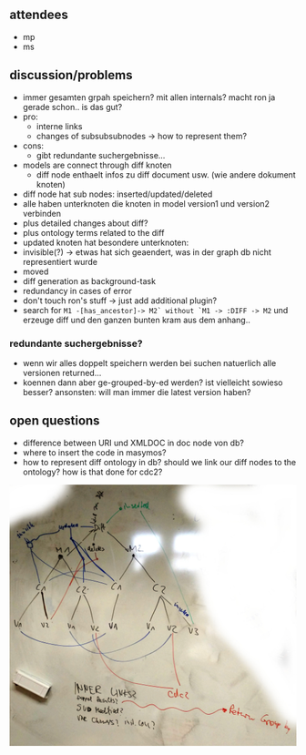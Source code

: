 attendees 
----------
* mp
* ms

discussion/problems 
--------------------

* immer gesamten grpah speichern? mit allen internals? macht ron ja gerade schon.. is das gut?
 * pro:
   * interne links
   * changes of subsubsubnodes -> how to represent them?
 * cons:
   * gibt redundante suchergebnisse...
* models are connect through diff knoten
  * diff node enthaelt infos zu diff document usw. (wie andere dokument knoten)
* diff node hat sub nodes: inserted/updated/deleted
* alle haben unterknoten die knoten in model version1 und version2 verbinden
 * plus detailed changes about diff?
 * plus ontology terms related to the diff
* updated knoten hat besondere unterknoten:
 * invisible(?) -> etwas hat sich geaendert, was in der graph db nicht representiert wurde
 * moved
* diff generation as background-task
 * redundancy in cases of error
 * don't touch ron's stuff -> just add additional plugin?
 * search for ```M1 -[has_ancestor]-> M2` without `M1 -> :DIFF -> M2``` und erzeuge diff und den ganzen bunten kram aus dem anhang..

### redundante suchergebnisse? 
* wenn wir alles doppelt speichern werden bei suchen natuerlich alle versionen returned...
* koennen dann aber ge-grouped-by-ed werden? ist vielleicht sowieso besser? ansonsten: will man immer die latest version haben?

open questions 
---------------
* difference between URI und XMLDOC in doc node von db?
* where to insert the code in masymos?
* how to represent diff ontology in db? should we link our diff nodes to the ontology? how is that done for cdc2?

<img src="VCMeeting-2015-03-24/vc-idea1.jpg" width="550" />
